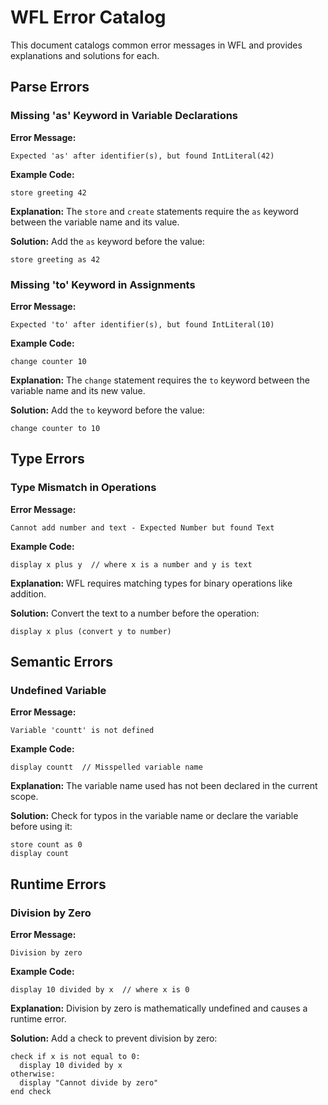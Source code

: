 # WFL Error Catalog

This document catalogs common error messages in WFL and provides explanations and solutions for each.

## Parse Errors

### Missing 'as' Keyword in Variable Declarations

**Error Message:**
```
Expected 'as' after identifier(s), but found IntLiteral(42)
```

**Example Code:**
```wfl
store greeting 42
```

**Explanation:**
The `store` and `create` statements require the `as` keyword between the variable name and its value.

**Solution:**
Add the `as` keyword before the value:
```wfl
store greeting as 42
```

### Missing 'to' Keyword in Assignments

**Error Message:**
```
Expected 'to' after identifier(s), but found IntLiteral(10)
```

**Example Code:**
```wfl
change counter 10
```

**Explanation:**
The `change` statement requires the `to` keyword between the variable name and its new value.

**Solution:**
Add the `to` keyword before the value:
```wfl
change counter to 10
```

## Type Errors

### Type Mismatch in Operations

**Error Message:**
```
Cannot add number and text - Expected Number but found Text
```

**Example Code:**
```wfl
display x plus y  // where x is a number and y is text
```

**Explanation:**
WFL requires matching types for binary operations like addition.

**Solution:**
Convert the text to a number before the operation:
```wfl
display x plus (convert y to number)
```

## Semantic Errors

### Undefined Variable

**Error Message:**
```
Variable 'countt' is not defined
```

**Example Code:**
```wfl
display countt  // Misspelled variable name
```

**Explanation:**
The variable name used has not been declared in the current scope.

**Solution:**
Check for typos in the variable name or declare the variable before using it:
```wfl
store count as 0
display count
```

## Runtime Errors

### Division by Zero

**Error Message:**
```
Division by zero
```

**Example Code:**
```wfl
display 10 divided by x  // where x is 0
```

**Explanation:**
Division by zero is mathematically undefined and causes a runtime error.

**Solution:**
Add a check to prevent division by zero:
```wfl
check if x is not equal to 0:
  display 10 divided by x
otherwise:
  display "Cannot divide by zero"
end check
```

